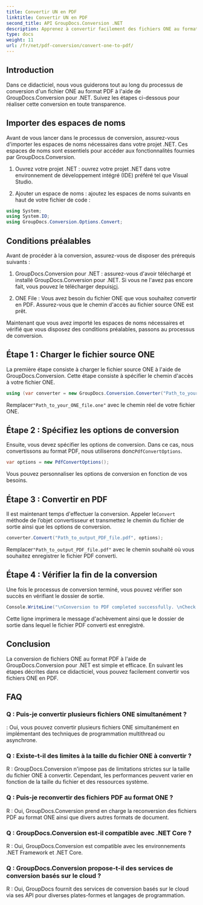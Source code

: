 ```yaml
---
title: Convertir UN en PDF
linktitle: Convertir UN en PDF
second_title: API GroupDocs.Conversion .NET
description: Apprenez à convertir facilement des fichiers ONE au format PDF à l'aide de GroupDocs.Conversion pour .NET. Suivez notre guide étape par étape.
type: docs
weight: 11
url: /fr/net/pdf-conversion/convert-one-to-pdf/
---
```

## Introduction

Dans ce didacticiel, nous vous guiderons tout au long du processus de conversion d'un fichier ONE au format PDF à l'aide de GroupDocs.Conversion pour .NET. Suivez les étapes ci-dessous pour réaliser cette conversion en toute transparence.

## Importer des espaces de noms

Avant de vous lancer dans le processus de conversion, assurez-vous d'importer les espaces de noms nécessaires dans votre projet .NET. Ces espaces de noms sont essentiels pour accéder aux fonctionnalités fournies par GroupDocs.Conversion.

1. Ouvrez votre projet .NET : ouvrez votre projet .NET dans votre environnement de développement intégré (IDE) préféré tel que Visual Studio.

2. Ajouter un espace de noms : ajoutez les espaces de noms suivants en haut de votre fichier de code :

```csharp
using System;
using System.IO;
using GroupDocs.Conversion.Options.Convert;
```

## Conditions préalables

Avant de procéder à la conversion, assurez-vous de disposer des prérequis suivants :

1.  GroupDocs.Conversion pour .NET : assurez-vous d'avoir téléchargé et installé GroupDocs.Conversion pour .NET. Si vous ne l'avez pas encore fait, vous pouvez le télécharger depuis[ici](https://releases.groupdocs.com/conversion/net/).

2. ONE File : Vous avez besoin du fichier ONE que vous souhaitez convertir en PDF. Assurez-vous que le chemin d'accès au fichier source ONE est prêt.

Maintenant que vous avez importé les espaces de noms nécessaires et vérifié que vous disposez des conditions préalables, passons au processus de conversion.

## Étape 1 : Charger le fichier source ONE

La première étape consiste à charger le fichier source ONE à l'aide de GroupDocs.Conversion. Cette étape consiste à spécifier le chemin d'accès à votre fichier ONE.

```csharp
using (var converter = new GroupDocs.Conversion.Converter("Path_to_your_ONE_file.one"))
```

 Remplacer`"Path_to_your_ONE_file.one"` avec le chemin réel de votre fichier ONE.

## Étape 2 : Spécifiez les options de conversion

 Ensuite, vous devez spécifier les options de conversion. Dans ce cas, nous convertissons au format PDF, nous utiliserons donc`PdfConvertOptions`.

```csharp
var options = new PdfConvertOptions();
```

Vous pouvez personnaliser les options de conversion en fonction de vos besoins.

## Étape 3 : Convertir en PDF

 Il est maintenant temps d'effectuer la conversion. Appeler le`Convert` méthode de l’objet convertisseur et transmettez le chemin du fichier de sortie ainsi que les options de conversion.

```csharp
converter.Convert("Path_to_output_PDF_file.pdf", options);
```

 Remplacer`"Path_to_output_PDF_file.pdf"` avec le chemin souhaité où vous souhaitez enregistrer le fichier PDF converti.

## Étape 4 : Vérifier la fin de la conversion

Une fois le processus de conversion terminé, vous pouvez vérifier son succès en vérifiant le dossier de sortie.

```csharp
Console.WriteLine("\nConversion to PDF completed successfully. \nCheck output in {0}", outputFolder);
```

Cette ligne imprimera le message d'achèvement ainsi que le dossier de sortie dans lequel le fichier PDF converti est enregistré.

## Conclusion

La conversion de fichiers ONE au format PDF à l'aide de GroupDocs.Conversion pour .NET est simple et efficace. En suivant les étapes décrites dans ce didacticiel, vous pouvez facilement convertir vos fichiers ONE en PDF.

## FAQ

### Q : Puis-je convertir plusieurs fichiers ONE simultanément ?

: Oui, vous pouvez convertir plusieurs fichiers ONE simultanément en implémentant des techniques de programmation multithread ou asynchrone.

### Q : Existe-t-il des limites à la taille du fichier ONE à convertir ?

R : GroupDocs.Conversion n'impose pas de limitations strictes sur la taille du fichier ONE à convertir. Cependant, les performances peuvent varier en fonction de la taille du fichier et des ressources système.

### Q : Puis-je reconvertir des fichiers PDF au format ONE ?

R : Oui, GroupDocs.Conversion prend en charge la reconversion des fichiers PDF au format ONE ainsi que divers autres formats de document.

### Q : GroupDocs.Conversion est-il compatible avec .NET Core ?

R : Oui, GroupDocs.Conversion est compatible avec les environnements .NET Framework et .NET Core.

### Q : GroupDocs.Conversion propose-t-il des services de conversion basés sur le cloud ?

R : Oui, GroupDocs fournit des services de conversion basés sur le cloud via ses API pour diverses plates-formes et langages de programmation.